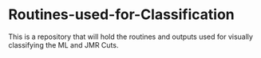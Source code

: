 # Routines-used-for-Classification
This is a repository that will hold the routines and outputs used for visually classifying the ML and JMR Cuts. 

